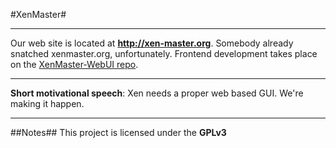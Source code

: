 #XenMaster#
***
Our web site is located at **<http://xen-master.org>**. Somebody already snatched xenmaster.org, unfortunately.
Frontend development takes place on the [XenMaster-WebUI repo](https://github.com/NoSTaBoNN/XenMaster-WebUI).

***

**Short motivational speech**: Xen needs a proper web based GUI. We're making it happen.
***
##Notes##
This project is licensed under the **GPLv3**
